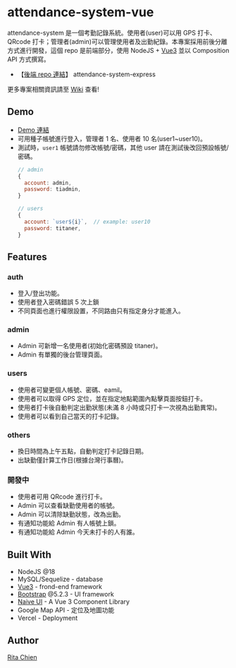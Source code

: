 # attendance-system-vue  
attendance-system 是一個考勤記錄系統。使用者(user)可以用 GPS 打卡、QRcode 打卡；管理者(admin)可以管理使用者及出勤紀錄。本專案採用前後分離方式進行開發，這個 repo 是前端部分，使用 NodeJS + [Vue3](https://vuejs.org/) 並以 Composition API 方式撰寫。  
* 【[後端 repo 連結](https://github.com/ritachien/attendance-system-express)】 attendance-system-express  

更多專案相關資訊請至 [Wiki](https://github.com/ritachien/attendance-system-vue/wiki) 查看!

## Demo  
* [Demo 連結](https://attendance-system-vue.vercel.app/)  
* 可用種子帳號進行登入，管理者 1 名、使用者 10 名(user1~user10)。  
* 測試時，`user1` 帳號請勿修改帳號/密碼，其他 user 請在測試後改回預設帳號/密碼。  
  ```js
  // admin
  {
    account: admin,
    password: tiadmin,
  }

  // users
  {
    account: `user${i}`,  // example: user10
    password: titaner,
  }
  ```

## Features  
### auth  
* 登入/登出功能。  
* 使用者登入密碼錯誤 5 次上鎖
* 不同頁面也進行權限設置，不同路由只有指定身分才能進入。  

### admin
* Admin 可新增一名使用者(初始化密碼預設 titaner)。  
* Admin 有單獨的後台管理頁面。  
### users
* 使用者可變更個人帳號、密碼、eamil。  
* 使用者可以取得 GPS 定位，並在指定地點範圍內點擊頁面按鈕打卡。  
* 使用者打卡後自動判定出勤狀態(未滿 8 小時或只打卡一次視為出勤異常)。  
* 使用者可以看到自己當天的打卡記錄。  

### others  
* 換日時間為上午五點，自動判定打卡記錄日期。  
* 出缺勤僅計算工作日(根據台灣行事曆)。  

### 開發中  
* 使用者可用 QRcode 進行打卡。  
* Admin 可以查看缺勤使用者的帳號。  
* Admin 可以清除缺勤狀態，改為出勤。  
* 有通知功能給 Admin 有人帳號上鎖。  
* 有通知功能給 Admin 今天未打卡的人有誰。  

## Built With  
* NodeJS @18
* MySQL/Sequelize - database
* [Vue3](https://vuejs.org/) - frond-end framework  
* [Bootstrap](https://getbootstrap.com/)  @5.2.3 - UI framework  
* [Naive UI](https://www.naiveui.com/en-US/os-theme) - A Vue 3 Component Library  
* Google Map API - 定位及地圖功能  
* Vercel - Deployment  

## Author  
[Rita Chien](https://github.com/ritachien)  

